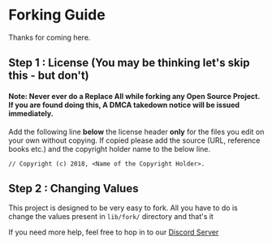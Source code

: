 # Forking Guide

Thanks for coming here.

## Step 1 : License (You may be thinking let's skip this - but don't)

#### Note: Never ever do a Replace All while forking any Open Source Project. If you are found doing this, A DMCA takedown notice will be issued immediately.

Add the following line **below** the license header **only** for the files you
edit on your own without copying. If copied please add the source (URL,
reference books etc.) and the copyright holder name to the below line.

```
// Copyright (c) 2018, <Name of the Copyright Holder>.
```

## Step 2 : Changing Values

This project is designed to be very easy to fork. All you have to do is change
the values present in `lib/fork/` directory and that's it

If you need more help, feel free to hop in to our [Discord Server](http://chat.turtlecoin.lol)
